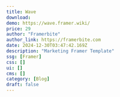 ```yaml
---
title: Wave
download:
demo: https://wave.framer.wiki/
price: 29
author: "Framerbite"
author_link: https://framerbite.com
date: 2024-12-30T03:47:42.169Z
description: "Marketing Framer Template"
ssg: [Framer]
css: []
ui: []
cms: []
category: [Blog]
draft: false
---
```

